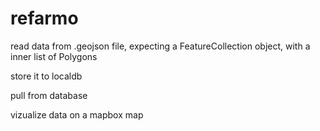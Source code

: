 # refarmo

read data from .geojson file, expecting a FeatureCollection object, with a inner list of Polygons

store it to localdb

pull from database

vizualize data on a mapbox map 
